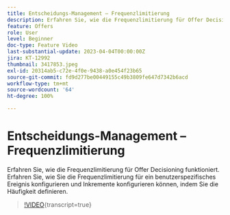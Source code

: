 ```yaml
---
title: Entscheidungs-Management – Frequenzlimitierung
description: Erfahren Sie, wie die Frequenzlimitierung für Offer Decisioning funktioniert. Erfahren Sie, wie Sie die Frequenzlimitierung für ein benutzerspezifisches Ereignis konfigurieren und Inkremente konfigurieren können, indem Sie die Häufigkeit definieren.
feature: Offers
role: User
level: Beginner
doc-type: Feature Video
last-substantial-update: 2023-04-04T00:00:00Z
jira: KT-12992
thumbnail: 3417853.jpeg
exl-id: 20314ab5-c72e-4f0e-9438-a0e454f23b65
source-git-commit: fd9d277be00449155c49b3809fe647d7342b6acd
workflow-type: tm+mt
source-wordcount: '64'
ht-degree: 100%

---
```


# Entscheidungs-Management – Frequenzlimitierung

Erfahren Sie, wie die Frequenzlimitierung für Offer Decisioning funktioniert. Erfahren Sie, wie Sie die Frequenzlimitierung für ein benutzerspezifisches Ereignis konfigurieren und Inkremente konfigurieren können, indem Sie die Häufigkeit definieren.

>[!VIDEO](https://video.tv.adobe.com/v/3417853/?quality=12&learn=on){transcript=true}
